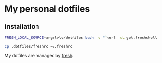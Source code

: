 # My personal dotfiles

## Installation
``` sh
FRESH_LOCAL_SOURCE=angelvlc/dotfiles bash -c "`curl -sL get.freshshell.com`"
```

``` sh
cp .dotfiles/freshrc ~/.freshrc
```

My dotfiles are managed by [fresh].

[fresh]: http://freshshell.com
